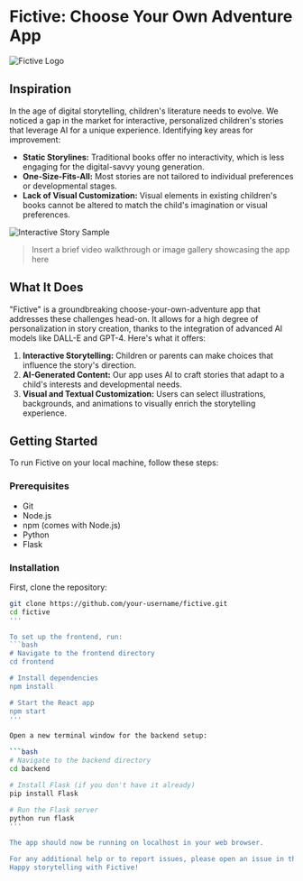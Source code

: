 # Fictive: Choose Your Own Adventure App

![Fictive Logo](path/to/logo.png)

## Inspiration

In the age of digital storytelling, children's literature needs to evolve. We noticed a gap in the market for interactive, personalized children's stories that leverage AI for a unique experience. Identifying key areas for improvement:

- **Static Storylines:** Traditional books offer no interactivity, which is less engaging for the digital-savvy young generation.
- **One-Size-Fits-All:** Most stories are not tailored to individual preferences or developmental stages.
- **Lack of Visual Customization:** Visual elements in existing children's books cannot be altered to match the child's imagination or visual preferences.

![Interactive Story Sample](path/to/story_sample.png)

> Insert a brief video walkthrough or image gallery showcasing the app here

## What It Does

"Fictive" is a groundbreaking choose-your-own-adventure app that addresses these challenges head-on. It allows for a high degree of personalization in story creation, thanks to the integration of advanced AI models like DALL-E and GPT-4. Here's what it offers:

1. **Interactive Storytelling:** Children or parents can make choices that influence the story's direction.
2. **AI-Generated Content:** Our app uses AI to craft stories that adapt to a child's interests and developmental needs.
3. **Visual and Textual Customization:** Users can select illustrations, backgrounds, and animations to visually enrich the storytelling experience.

## Getting Started

To run Fictive on your local machine, follow these steps:

### Prerequisites

- Git
- Node.js
- npm (comes with Node.js)
- Python
- Flask

### Installation

First, clone the repository:

```bash
git clone https://github.com/your-username/fictive.git
cd fictive
'''

To set up the frontend, run:
```bash
# Navigate to the frontend directory
cd frontend

# Install dependencies
npm install

# Start the React app
npm start
'''

Open a new terminal window for the backend setup:

```bash
# Navigate to the backend directory
cd backend

# Install Flask (if you don't have it already)
pip install Flask

# Run the Flask server
python run flask
'''

The app should now be running on localhost in your web browser.

For any additional help or to report issues, please open an issue in the GitHub repository.
Happy storytelling with Fictive!
